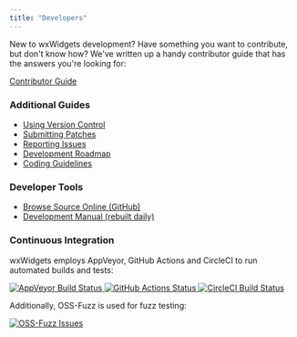 ```yaml
---
title: "Developers"
---
```


<div class="row justify-content-md-center my-4">
  <div class="col-md-8">
    <p>
      New to wxWidgets development? Have something you want to contribute, but
      don't know how? We've written up a handy contributor guide that has the
      answers you're looking for:
    </p>
    <a href="/develop/how-to-contribute/" class="btn btn-lg btn-outline-primary btn-block">
      <i class="fas fa-code-branch fa-fw"></i> Contributor Guide
    </a>
  </div>
</div>

<div class="row">
  <div class="col-sm-6">
    <h3>Additional Guides</h3>
    <p>
      <ul>
        <li><a href="/develop/code-repository/">Using Version Control</a></li>
        <li><a href="/develop/how-to-submit-patches/">Submitting Patches</a></li>
        <li><a href="/develop/how-to-report-issues/">Reporting Issues</a></li>
        <li><a href="/develop/roadmap/">Development Roadmap</a></li>
        <li><a href="/develop/coding-guidelines/">Coding Guidelines</a></li>
      </ul>
    </p>
    <h3>Developer Tools</h3>
    <p>
      <ul>
        <li><a href="https://github.com/wxWidgets/wxWidgets/">Browse Source Online (GitHub)</a></li>
        <li><a href="https://docs.wxwidgets.org/latest/">Development Manual (rebuilt daily)</a></li>
      </ul>
    </p>
  </div>
  <div class="col-sm-6">
    <h3>Continuous Integration</h3>
    <p>
      wxWidgets employs AppVeyor, GitHub Actions and CircleCI to run automated builds and tests:
    </p>
    <p>
      <a href="https://ci.appveyor.com/project/wxWidgets/wxwidgets" target="_new">
        <img alt="AppVeyor Build Status" src="https://img.shields.io/appveyor/build/wxWidgets/wxWidgets/master?label=AppVeyor&logo=appveyor" />
      </a>
      <a href="https://github.com/wxWidgets/wxWidgets/actions" target="_new">
        <img alt="GitHub Actions Status" src="https://img.shields.io/github/checks-status/wxWidgets/wxWidgets/master?label=GitHub&logo=github" />
      </a>
      <a href="https://app.circleci.com/pipelines/github/wxWidgets/wxWidgets" target="_new">
        <img alt="CircleCI Build Status" src="https://circleci.com/gh/wxWidgets/wxWidgets.svg?style=svg" />
      </a>
    </p>
    <p>
      Additionally, OSS-Fuzz is used for fuzz testing:
    </p>
    <p>
      <a href="https://bugs.chromium.org/p/oss-fuzz/issues/list?sort=-opened&can=1&q=proj:wxwidgets" target="_new">
        <img alt="OSS-Fuzz Issues" src="https://oss-fuzz-build-logs.storage.googleapis.com/badges/wxwidgets.svg" />
      </a>
    </p>
  </div>
</div>
